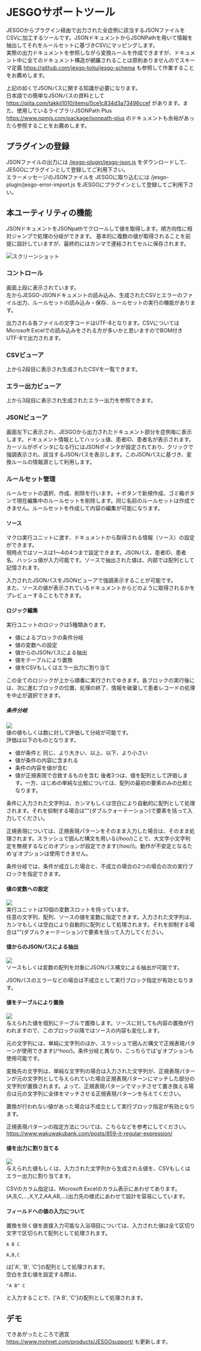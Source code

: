 # JESGOサポートツール
JESGOからプラグイン経由で出力された全症例に該当するJSONファイルをCSVに加工するツールです。JSONドキュメントからJSONPathを用いて情報を抽出してそれをルールセットに基づきCSVにマッピングします。  
実際の出力ドキュメントを参照しながら変換ルールを作成できますが、ドキュメント中に全てのドキュメント構造が網羅されることは原則ありませんのでスキーマ定義 https://github.com/jesgo-toitu/jesgo-schema も参照して作業することをお薦めします。

上記の如くでJSONパスに関する知識が必要になります。  
日本語での簡単なJSONパスの資料として https://qiita.com/takkii1010/items/0ce1c834d3a73496ccef があります。また、使用しているライブラリJSONPath Plus https://www.npmjs.com/package/jsonpath-plus のドキュメントも余裕があったら参照することをお薦めします。 

## プラグインの登録
JSONファイルの出力には [/jesgo-plugin/jesgo-json.js](jesgo-plugin/jesgo-json.js) をダウンロードして、JESGOにプラグインとして登録してご利用下さい。  
エラーメッセージのJSONファイルを JESGOに取り込むには /jesgo-plugin/jesgo-error-import.js をJESGOにプラグインとして登録してご利用下さい。

## 本ユーティリティの機能
JSONドキュメントをJSONpathでクロールして値を取得します。順方向性に相対ジャンプで処理の分岐ができます。
基本的に複数の値が取得されることを前提に設計していますが、最終的にはカンマで連結されてセルに保存されます。

![スクリーンショット](doc/screenshot.png)

### コントロール
画面上段に表示されています。  
左からJESGO-JSONドキュメントの読み込み、生成されたCSVとエラーのファイル出力、ルールセットの読み込み・保存、ルールセットの実行の機能があります。

出力される各ファイルの文字コードはUTF-8となります。CSVについてはMicrosoft Excelでの読み込みをされる方が多いかと思いますのでBOM付きUTF-8で出力されます。

### CSVビューア
上から2段目に表示され生成されたCSVを一覧できます。

### エラー出力ビューア
上から3段目に表示され生成されたエラー出力を参照できます。

### JSONビューア
画面左下に表示され、JESGOから出力されたドキュメント部分を症例毎に表示します。ドキュメント情報としてハッシュ値、患者ID、患者名が表示されます。   
カーソルがポインタになる行にはJSONポインタが設定されており、クリックで強調表示され、該当するJSONパスを表示します。このJSONパスに基づき、変換ルールの情報源として利用します。

### ルールセット管理
ルールセットの選択、作成、削除を行います。＋ボタンで新規作成、ゴミ箱ボタンで現在編集中のルールセットを削除します。同じ名前のルールセットは作成できません。ルールセットを作成して内容の編集が可能になります。

#### ソース
マクロ実行ユニットに渡す、ドキュメントから取得される情報（ソース）の設定ができます。  
現時点ではソースは1～4の4つまで設定できます。JSONパス、患者ID、患者名、ハッシュ値が入力可能です。ソースで抽出された値は、内部では配列として記憶されます。

入力されたJSONパスをJSONビューアで強調表示することが可能です。  
また、ソースの値が表示されているドキュメントからどのように取得されるかをプレビューすることもできます。

#### ロジック編集
実行ユニットのロジックは5種類あります。
- 値によるブロックの条件分岐
- 値の変数への設定
- 値からのJSONパスによる抽出
- 値をテーブルにより置換
- 値をCSVもしくはエラー出力に割り当て

この全てのロジックが上から順番に実行されてゆきます。各ブロックの実行後には、次に進むブロックの位置、処理の終了、情報を破棄して患者レコードの処理を中止が選択できます。

##### 条件分岐
![](doc/operator.png)   
値の値もしくは数に対して評価して分岐が可能です。  
評価は以下のものとなります。
- 値が条件と 同じ、より大きい、以上、以下、より小さい
- 値が条件の内容に含まれる
- 条件の内容を値が含む
- 値が正規表現で合致するものを含む
後者3つは、値を配列として評価します。一方、はじめの単純な比較については、配列の最初の要素のみの比較となります。  

条件に入力された文字列は、カンマもしくは空白により自動的に配列として処理されます。それを抑制する場合は""(ダブルクォーテーション)で要素を括って入力してください。

正規表現については、正規表現パターンをそのまま入力した場合は、そのまま処理されます。スラッシュで囲んだ構文を用いる(/hoo/)ことで、大文字小文字判定を無視するなどのオプションが設定できます(/hoo/i)。動作が不安定となるため'g'オプションは使用できません。

条件分岐では、条件が成立した場合と、不成立の場合の2つの場合の次の実行ブロックを指定できます。

#### 値の変数への設定
![](doc/variables.png)   
実行ユニットは10個の変数スロットを持っています。  
任意の文字列、配列、ソースの値を変数に指定できます。入力された文字列は、カンマもしくは空白により自動的に配列として処理されます。それを抑制する場合は""(ダブルクォーテーション)で要素を括って入力してください。

#### 値からのJSONパスによる抽出
![](doc/query.png)   
ソースもしくは変数の配列を対象にJSONパス構文による抽出が可能です。  

JSONパスのエラーなどの場合は不成立として実行ブロック指定が有効となります。

#### 値をテーブルにより置換
![](doc/translation.png)   
与えられた値を個別にテーブルで置換します。ソースに対しても内容の置換が行われますので、このブロック以降ではソースの内容も変化します。  

元の文字列には、単純に文字列のほか、スラッシュで囲んだ構文で正規表現パターンが使用できます(/^hoo/)。条件分岐と異なり、こっちらでは'g'オプションも使用可能です。

変換先の文字列は、単純な文字列の場合は入力された文字列が、正規表現パターンが元の文字列として与えられていた場合正規表現パターンにマッチした部分の文字列が置換されます。よって、正規表現パターンでマッチさせて置き換える場合は元の文字列に全体をマッチさせる正規表現パターンを与えてください。

置換が行われない値があった場合は不成立として実行ブロック指定が有効となります。

正規表現パターンの指定方法については、こちらなどを参考にしてください。https://www.wakuwakubank.com/posts/859-it-regular-expression/

#### 値を出力に割り当てる
![](doc/assign.png)   
与えられた値もしくは、入力された文字列から生成される値を、CSVもしくはエラー出力に割り当てます。

CSVのカラム指定は、Microsoft Excelのカラム表示にあわせてあります。(A,B,C,...,X,Y,Z,AA,AB,...)出力先の様式にあわせて設計を容易にしています。

#### フィールドへの値の入力について
置換を除く値を直接入力可能な入浴項目については、入力された値は全て区切り文字で区切られて配列として処理されます。  
```
A B C
```
```
A,B,C
```
は['A', 'B', 'C']の配列として処理されます。  
空白を含む値を設定する際は、
```
"A B" C
```
と入力することで、['A B', 'C']の配列として処理されます。

## デモ
できあがったところで適宜 https://www.mohnet.com/products/JESGOsupport/ も更新します。
